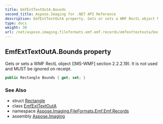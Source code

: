 ```yaml
---
title: EmfExtTextOutA.Bounds
second_title: Aspose.Imaging for .NET API Reference
description: EmfExtTextOutA property. Gets or sets a WMF RectL object MSWMF section 2.2.2.19. It is not used and MUST be ignored on receipt
type: docs
weight: 30
url: /net/aspose.imaging.fileformats.emf.emf.records/emfexttextouta/bounds/
---
```

## EmfExtTextOutA.Bounds property

Gets or sets a WMF RectL object ([MS-WMF] section 2.2.2.19). It is not used and MUST be ignored on receipt.

```csharp
public Rectangle Bounds { get; set; }
```

### See Also

* struct [Rectangle](../../../aspose.imaging/rectangle/)
* class [EmfExtTextOutA](../)
* namespace [Aspose.Imaging.FileFormats.Emf.Emf.Records](../../emfexttextouta/)
* assembly [Aspose.Imaging](../../../)


